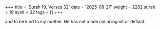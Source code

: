 +++
title = 'Surah 19, Verses 32'
date = '2025-08-27'
weight = 2282
surah = 19
ayah = 32
tags = []
+++

and to be kind to my mother. He has not made me arrogant or defiant.